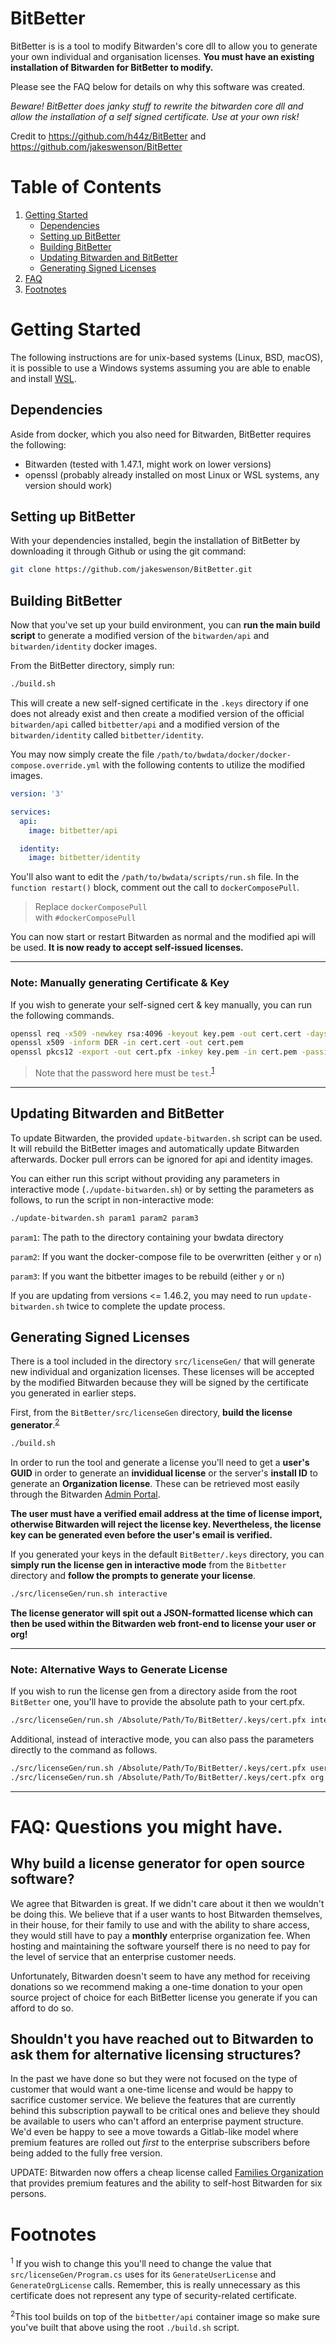 # BitBetter

BitBetter is is a tool to modify Bitwarden's core dll to allow you to generate your own individual and organisation licenses. **You must have an existing installation of Bitwarden for BitBetter to modify.**

Please see the FAQ below for details on why this software was created.

_Beware! BitBetter does janky stuff to rewrite the bitwarden core dll and allow the installation of a self signed certificate. Use at your own risk!_

Credit to https://github.com/h44z/BitBetter and https://github.com/jakeswenson/BitBetter

# Table of Contents
1. [Getting Started](#getting-started)
    + [Dependencies](#dependencies)
    + [Setting up BitBetter](#setting-up-bitbetter)
    + [Building BitBetter](#building-bitbetter)
    + [Updating Bitwarden and BitBetter](#updating-bitwarden-and-bitbetter)
    + [Generating Signed Licenses](#generating-signed-licenses)
2. [FAQ](#faq-questions-you-might-have-)
3. [Footnotes](#footnotes)

# Getting Started
The following instructions are for unix-based systems (Linux, BSD, macOS), it is possible to use a Windows systems assuming you are able to enable and install [WSL](https://docs.microsoft.com/en-us/windows/wsl/install-win10).

## Dependencies
Aside from docker, which you also need for Bitwarden, BitBetter requires the following:

* Bitwarden (tested with 1.47.1, might work on lower versions)
* openssl (probably already installed on most Linux or WSL systems, any version should work)

## Setting up BitBetter
With your dependencies installed, begin the installation of BitBetter by downloading it through Github or using the git command:

```bash
git clone https://github.com/jakeswenson/BitBetter.git
```

## Building BitBetter

Now that you've set up your build environment, you can **run the main build script** to generate a modified version of the `bitwarden/api` and `bitwarden/identity` docker images.

From the BitBetter directory, simply run:
```bash
./build.sh
```

This will create a new self-signed certificate in the `.keys` directory if one does not already exist and then create a modified version of the official `bitwarden/api` called `bitbetter/api` and a modified version of the `bitwarden/identity` called `bitbetter/identity`.

You may now simply create the file `/path/to/bwdata/docker/docker-compose.override.yml` with the following contents to utilize the modified images.

```yaml
version: '3'

services:
  api:
    image: bitbetter/api

  identity:
    image: bitbetter/identity
```

You'll also want to edit the `/path/to/bwdata/scripts/run.sh` file. In the `function restart()` block, comment out the call to `dockerComposePull`.

> Replace `dockerComposePull`<br>with `#dockerComposePull`

You can now start or restart Bitwarden as normal and the modified api will be used. **It is now ready to accept self-issued licenses.**

---
### Note: Manually generating Certificate & Key

If you wish to generate your self-signed cert & key manually, you can run the following commands.

```bash
openssl req -x509 -newkey rsa:4096 -keyout key.pem -out cert.cert -days 36500 -outform DER -passout pass:test
openssl x509 -inform DER -in cert.cert -out cert.pem
openssl pkcs12 -export -out cert.pfx -inkey key.pem -in cert.pem -passin pass:test -passout pass:test
```

> Note that the password here must be `test`.<sup>[1](#f1)</sup>

---

## Updating Bitwarden and BitBetter

To update Bitwarden, the provided `update-bitwarden.sh` script can be used. It will rebuild the BitBetter images and automatically update Bitwarden afterwards. Docker pull errors can be ignored for api and identity images.

You can either run this script without providing any parameters in interactive mode (`./update-bitwarden.sh`) or by setting the parameters as follows, to run the script in non-interactive mode:
```bash
./update-bitwarden.sh param1 param2 param3
```
`param1`: The path to the directory containing your bwdata directory

`param2`: If you want the docker-compose file to be overwritten (either `y` or `n`)

`param3`: If you want the bitbetter images to be rebuild (either `y` or `n`)

If you are updating from versions <= 1.46.2, you may need to run `update-bitwarden.sh` twice to complete the update process.

## Generating Signed Licenses

There is a tool included in the directory `src/licenseGen/` that will generate new individual and organization licenses. These licenses will be accepted by the modified Bitwarden because they will be signed by the certificate you generated in earlier steps.


First, from the `BitBetter/src/licenseGen` directory, **build the license generator**.<sup>[2](#f2)</sup>

```bash
./build.sh
```

In order to run the tool and generate a license you'll need to get a **user's GUID** in order to generate an **invididual license** or the server's **install ID** to generate an **Organization license**. These can be retrieved most easily through the Bitwarden [Admin Portal](https://help.bitwarden.com/article/admin-portal/).

**The user must have a verified email address at the time of license import, otherwise Bitwarden will reject the license key. Nevertheless, the license key can be generated even before the user's email is verified.**

If you generated your keys in the default `BitBetter/.keys` directory, you can **simply run the license gen in interactive mode** from the `Bitbetter` directory and **follow the prompts to generate your license**.

```bash
./src/licenseGen/run.sh interactive
```

**The license generator will spit out a JSON-formatted license which can then be used within the Bitwarden web front-end to license your user or org!**

---

### Note: Alternative Ways to Generate License

If you wish to run the license gen from a directory aside from the root `BitBetter` one, you'll have to provide the absolute path to your cert.pfx.

```bash
./src/licenseGen/run.sh /Absolute/Path/To/BitBetter/.keys/cert.pfx interactive
```

Additional, instead of interactive mode, you can also pass the parameters directly to the command as follows.

```bash
./src/licenseGen/run.sh /Absolute/Path/To/BitBetter/.keys/cert.pfx user "Name" "EMail" "User-GUID"
./src/licenseGen/run.sh /Absolute/Path/To/BitBetter/.keys/cert.pfx org "Name" "EMail" "Install-ID used to install the server"
```

---


# FAQ: Questions you might have.

## Why build a license generator for open source software?

We agree that Bitwarden is great. If we didn't care about it then we wouldn't be doing this. We believe that if a user wants to host Bitwarden themselves, in their house, for their family to use and with the ability to share access, they would still have to pay a **monthly** enterprise organization fee. When hosting and maintaining the software yourself there is no need to pay for the level of service that an enterprise customer needs.

Unfortunately, Bitwarden doesn't seem to have any method for receiving donations so we recommend making a one-time donation to your open source project of choice for each BitBetter license you generate if you can afford to do so.

## Shouldn't you have reached out to Bitwarden to ask them for alternative licensing structures?

In the past we have done so but they were not focused on the type of customer that would want a one-time license and would be happy to sacrifice customer service. We believe the features that are currently behind this subscription paywall to be critical ones and believe they should be available to users who can't afford an enterprise payment structure. We'd even be happy to see a move towards a Gitlab-like model where premium features are rolled out *first* to the enterprise subscribers before being added to the fully free version.

UPDATE: Bitwarden now offers a cheap license called [Families Organization](https://bitwarden.com/pricing/) that provides premium features and the ability to self-host Bitwarden for six persons.


# Footnotes

<a name="#f1"><sup>1</sup></a> If you wish to change this you'll need to change the value that `src/licenseGen/Program.cs` uses for its `GenerateUserLicense` and `GenerateOrgLicense` calls. Remember, this is really unnecessary as this certificate does not represent any type of security-related certificate.

<a name="#f2"><sup>2</sup></a>This tool builds on top of the `bitbetter/api` container image so make sure you've built that above using the root `./build.sh` script.

